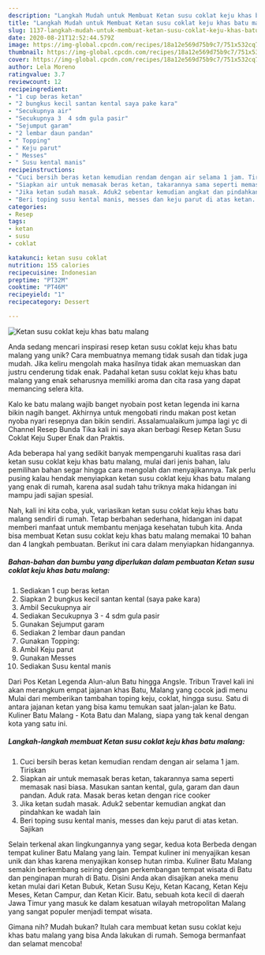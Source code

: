 ```yaml
---
description: "Langkah Mudah untuk Membuat Ketan susu coklat keju khas batu malang yang Bikin Ngiler"
title: "Langkah Mudah untuk Membuat Ketan susu coklat keju khas batu malang yang Bikin Ngiler"
slug: 1137-langkah-mudah-untuk-membuat-ketan-susu-coklat-keju-khas-batu-malang-yang-bikin-ngiler
date: 2020-08-21T12:52:44.579Z
image: https://img-global.cpcdn.com/recipes/18a12e569d75b9c7/751x532cq70/ketan-susu-coklat-keju-khas-batu-malang-foto-resep-utama.jpg
thumbnail: https://img-global.cpcdn.com/recipes/18a12e569d75b9c7/751x532cq70/ketan-susu-coklat-keju-khas-batu-malang-foto-resep-utama.jpg
cover: https://img-global.cpcdn.com/recipes/18a12e569d75b9c7/751x532cq70/ketan-susu-coklat-keju-khas-batu-malang-foto-resep-utama.jpg
author: Lela Moreno
ratingvalue: 3.7
reviewcount: 12
recipeingredient:
- "1 cup beras ketan"
- "2 bungkus kecil santan kental saya pake kara"
- "Secukupnya air"
- "Secukupnya 3  4 sdm gula pasir"
- "Sejumput garam"
- "2 lembar daun pandan"
- " Topping"
- " Keju parut"
- " Messes"
- " Susu kental manis"
recipeinstructions:
- "Cuci bersih beras ketan kemudian rendam dengan air selama 1 jam. Tiriskan"
- "Siapkan air untuk memasak beras ketan, takarannya sama seperti memasak nasi biasa. Masukan santan kental, gula, garam dan daun pandan. Aduk rata. Masak beras ketan dengan rice cooker"
- "Jika ketan sudah masak. Aduk2 sebentar kemudian angkat dan pindahkan ke wadah lain"
- "Beri toping susu kental manis, messes dan keju parut di atas ketan. Sajikan"
categories:
- Resep
tags:
- ketan
- susu
- coklat

katakunci: ketan susu coklat 
nutrition: 155 calories
recipecuisine: Indonesian
preptime: "PT32M"
cooktime: "PT46M"
recipeyield: "1"
recipecategory: Dessert

---
```



![Ketan susu coklat keju khas batu malang](https://img-global.cpcdn.com/recipes/18a12e569d75b9c7/751x532cq70/ketan-susu-coklat-keju-khas-batu-malang-foto-resep-utama.jpg)

Anda sedang mencari inspirasi resep ketan susu coklat keju khas batu malang yang unik? Cara membuatnya memang tidak susah dan tidak juga mudah. Jika keliru mengolah maka hasilnya tidak akan memuaskan dan justru cenderung tidak enak. Padahal ketan susu coklat keju khas batu malang yang enak seharusnya memiliki aroma dan cita rasa yang dapat memancing selera kita.

Kalo ke batu malang wajib banget nyobain post ketan legenda ini karna bikin nagih banget. Akhirnya untuk mengobati rindu makan post ketan nyoba nyari resepnya dan bikin sendiri. Assalamualaikum jumpa lagi yc di Channel Resep Bunda Tika kali ini saya akan berbagi Resep Ketan Susu Coklat Keju Super Enak dan Praktis.

Ada beberapa hal yang sedikit banyak mempengaruhi kualitas rasa dari ketan susu coklat keju khas batu malang, mulai dari jenis bahan, lalu pemilihan bahan segar hingga cara mengolah dan menyajikannya. Tak perlu pusing kalau hendak menyiapkan ketan susu coklat keju khas batu malang yang enak di rumah, karena asal sudah tahu triknya maka hidangan ini mampu jadi sajian spesial.


Nah, kali ini kita coba, yuk, variasikan ketan susu coklat keju khas batu malang sendiri di rumah. Tetap berbahan sederhana, hidangan ini dapat memberi manfaat untuk membantu menjaga kesehatan tubuh kita. Anda bisa membuat Ketan susu coklat keju khas batu malang memakai 10 bahan dan 4 langkah pembuatan. Berikut ini cara dalam menyiapkan hidangannya.

<!--inarticleads1-->

##### Bahan-bahan dan bumbu yang diperlukan dalam pembuatan Ketan susu coklat keju khas batu malang:

1. Sediakan 1 cup beras ketan
1. Siapkan 2 bungkus kecil santan kental (saya pake kara)
1. Ambil Secukupnya air
1. Sediakan Secukupnya 3 - 4 sdm gula pasir
1. Gunakan Sejumput garam
1. Sediakan 2 lembar daun pandan
1. Gunakan  Topping:
1. Ambil  Keju parut
1. Gunakan  Messes
1. Sediakan  Susu kental manis


Dari Pos Ketan Legenda Alun-alun Batu hingga Angsle. Tribun Travel kali ini akan merangkum empat jajanan khas Batu, Malang yang cocok jadi menu Mulai dari memberikan tambahan toping keju, coklat, hingga susu. Satu di antara jajanan ketan yang bisa kamu temukan saat jalan-jalan ke Batu. Kuliner Batu Malang - Kota Batu dan Malang, siapa yang tak kenal dengan kota yang satu ini. 

<!--inarticleads2-->

##### Langkah-langkah membuat Ketan susu coklat keju khas batu malang:

1. Cuci bersih beras ketan kemudian rendam dengan air selama 1 jam. Tiriskan
1. Siapkan air untuk memasak beras ketan, takarannya sama seperti memasak nasi biasa. Masukan santan kental, gula, garam dan daun pandan. Aduk rata. Masak beras ketan dengan rice cooker
1. Jika ketan sudah masak. Aduk2 sebentar kemudian angkat dan pindahkan ke wadah lain
1. Beri toping susu kental manis, messes dan keju parut di atas ketan. Sajikan


Selain terkenal akan lingkungannya yang segar, kedua kota Berbeda dengan tempat kuliner Batu Malang yang lain. Tempat kuliner ini menyajikan kesan unik dan khas karena menyajikan konsep hutan rimba. Kuliner Batu Malang semakin berkembang seiring dengan perkembangan tempat wisata di Batu dan penginapan murah di Batu. Disini Anda akan disajikan aneka menu ketan mulai dari Ketan Bubuk, Ketan Susu Keju, Ketan Kacang, Ketan Keju Meses, Ketan Campur, dan Ketan Kicir. Batu, sebuah kota kecil di daerah Jawa Timur yang masuk ke dalam kesatuan wilayah metropolitan Malang yang sangat populer menjadi tempat wisata. 

Gimana nih? Mudah bukan? Itulah cara membuat ketan susu coklat keju khas batu malang yang bisa Anda lakukan di rumah. Semoga bermanfaat dan selamat mencoba!
